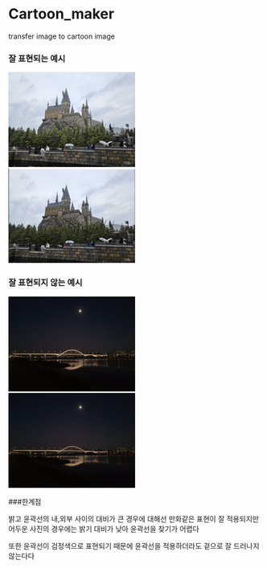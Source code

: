 # Cartoon_maker
transfer image to cartoon image

### 잘 표현되는 예시  
<img src="image1.jpg" width="50%"> <img src="image1_cartoon.png" width="50%">  

### 잘 표현되지 않는 예시  
<img src="image2.jpg" width="50%"> <img src="image2_cartoon.png" width="50%">  

###한계점

밝고 윤곽선의 내,외부 사이의 대비가 큰 경우에 대해선 만화같은 표현이 잘 적용되지만 어두운 사진의 경우에는 밝기 대비가 낮아 윤곽선을 찾기가 어렵다

또한 윤곽선이 검정색으로 표현되기 때문에 윤곽선을 적용하더라도 겉으로 잘 드러나지 않는다다

